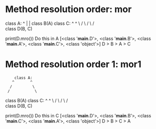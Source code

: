 # Method resolution order: mor

class A:
   ^
   |
   |
class B(A)    class C:
        ^       ^
         \     /
          \   /
           \ /      
        class D(B, C)

print(D.mro())
Do this in A
[<class '__main__.D'>, <class '__main__.B'>, <class '__main__.A'>, <class '__main__.C'>, <class 'object'>]
D > B > A > C


# Method resolution order 1: mor1

		class A:
       ^       ^    
      /         \
     /           \
class B(A)    class C:
        ^       ^
         \     /
          \   /
           \ /      
        class D(B, C)

print(D.mro())
Do this in C
[<class '__main__.D'>, <class '__main__.B'>, <class '__main__.C'>, <class '__main__.A'>, <class 'object'>]
D > B > C > A

